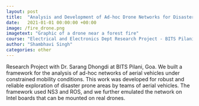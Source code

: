 ```yaml
---
layout: post
title:  "Analysis and Development of Ad-hoc Drone Networks for Disaster Management"
date:   2021-01-01 00:00:00 +00:00
image: /fire_drone.png
imagetext: "Graphic of a drone near a forest fire"
course: "Electrical and Electronics Dept Research Project - BITS Pilani"
author: "Shambhavi Singh"
categories: other
---
```

Research Project with Dr. Sarang Dhongdi at BITS Pilani, Goa. We built a framework for the analysis of ad-hoc networks of aerial vehicles under constrained mobility conditions. This work was developed for robust and reliable exploration of disaster prone areas by teams of aerial vehicles. The framework used NS3 and ROS, and we further emulated the network on Intel boards that can be mounted on real drones. 